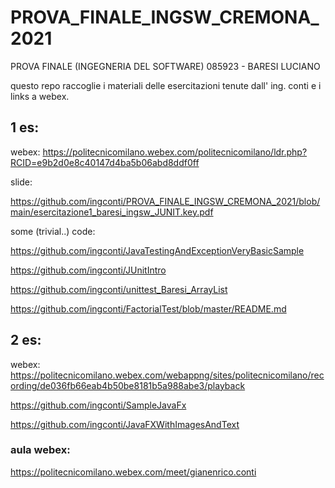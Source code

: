 # PROVA_FINALE_INGSW_CREMONA_2021
PROVA FINALE (INGEGNERIA DEL SOFTWARE) 085923 - BARESI LUCIANO

questo repo raccoglie i materiali delle esercitazioni tenute dall' ing. conti e i links a webex.



##  1 es: 

webex: https://politecnicomilano.webex.com/politecnicomilano/ldr.php?RCID=e9b2d0e8c40147d4ba5b06abd8ddf0ff


slide: 

https://github.com/ingconti/PROVA_FINALE_INGSW_CREMONA_2021/blob/main/esercitazione1_baresi_ingsw_JUNIT.key.pdf

some (trivial..) code:

https://github.com/ingconti/JavaTestingAndExceptionVeryBasicSample

https://github.com/ingconti/JUnitIntro

https://github.com/ingconti/unittest_Baresi_ArrayList

https://github.com/ingconti/FactorialTest/blob/master/README.md


##  2 es: 

webex: https://politecnicomilano.webex.com/webappng/sites/politecnicomilano/recording/de036fb66eab4b50be8181b5a988abe3/playback


https://github.com/ingconti/SampleJavaFx

https://github.com/ingconti/JavaFXWithImagesAndText



### aula webex:

https://politecnicomilano.webex.com/meet/gianenrico.conti


